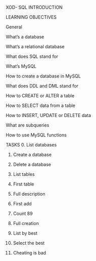 XOD- SQL INTRODUCTION

LEARNING OBJECTIVES

General

What’s a database


What’s a relational database


What does SQL stand for


What’s MySQL


How to create a database in MySQL


What does DDL and DML stand for


How to CREATE or ALTER a table


How to SELECT data from a table

How to INSERT, UPDATE or DELETE data


What are subqueries


How to use MySQL functions

TASKS
0. List databases

1. Create a database

2. Delete a database

3. List tables

4. First table

5. Full description

7. First add

8. Count 89

9. Full creation

10. List by best

11. Select the best

12. Cheating is bad


